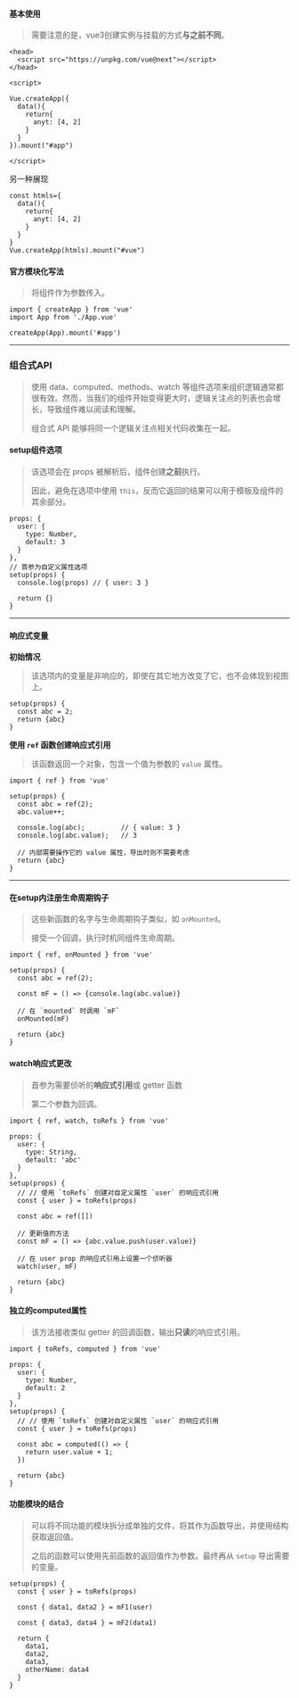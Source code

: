 

#### 基本使用  
> 需要注意的是，vue3创建实例与挂载的方式**与之前不同**。  

```
<head>
  <script src="https://unpkg.com/vue@next"></script>
</head>

<script>

Vue.createApp({
  data(){
    return{
      anyt: [4, 2]
    }
  }
}).mount("#app")

</script>
```

另一种展现  
```
const htmls={
  data(){
    return{
      anyt: [4, 2]
    }
  }
}
Vue.createApp(htmls).mount("#vue")
```

#### 官方模块化写法
> 将组件作为参数传入。  
```
import { createApp } from 'vue'
import App from './App.vue'

createApp(App).mount('#app')
```

----

### 组合式API  
> 使用 data、computed、methods、watch 等组件选项来组织逻辑通常都很有效。然而，当我们的组件开始变得更大时，逻辑关注点的列表也会增长，导致组件难以阅读和理解。
> 
> 组合式 API 能够将同一个逻辑关注点相关代码收集在一起。  

#### setup组件选项  
> 该选项会在 props 被解析后，组件创建**之前**执行。    
> 
> 因此，避免在选项中使用 `this`，反而它返回的结果可以用于模板及组件的其余部分。  

```
props: {
  user: {
    type: Number,
    default: 3
  }
},
// 首参为自定义属性选项
setup(props) {
  console.log(props) // { user: 3 }
  
  return {}
}
```

----

#### 响应式变量

**初始情况**   
> 该选项内的变量是非响应的，即使在其它地方改变了它，也不会体现到视图上。  
```
setup(props) {
  const abc = 2;
  return {abc} 
}
```

**使用 `ref` 函数创建响应式引用**    
> 该函数返回一个对象，包含一个值为参数的 `value` 属性。  
```
import { ref } from 'vue'

setup(props) {
  const abc = ref(2);  
  abc.value++;
  
  console.log(abc);         // { value: 3 }
  console.log(abc.value);   // 3

  // 内部需要操作它的 value 属性，导出时则不需要考虑
  return {abc} 
}
```

----

#### 在setup内注册生命周期钩子
> 这些新函数的名字与生命周期钩子类似，如 `onMounted`。  
> 
> 接受一个回调，执行时机同组件生命周期。  

```
import { ref, onMounted } from 'vue'

setup(props) {
  const abc = ref(2);  

  const mF = () => {console.log(abc.value)}
 
  // 在 `mounted` 时调用 `mF`
  onMounted(mF)

  return {abc} 
}
```

#### watch响应式更改  
> 首参为需要侦听的**响应式引用**或 getter 函数  
> 
> 第二个参数为回调。  

```
import { ref, watch, toRefs } from 'vue'

props: {
  user: {
    type: String,
    default: 'abc'
  } 
},
setup(props) {
  // // 使用 `toRefs` 创建对自定义属性 `user` 的响应式引用
  const { user } = toRefs(props)
  
  const abc = ref([])
  
  // 更新值的方法
  const mF = () => {abc.value.push(user.value)}
  
  // 在 user prop 的响应式引用上设置一个侦听器
  watch(user, mF)
  
  return {abc}
}
```

#### 独立的computed属性  
> 该方法接收类似 getter 的回调函数，输出**只读**的响应式引用。  

```
import { toRefs, computed } from 'vue'

props: {
  user: {
    type: Number,
    default: 2
  } 
},
setup(props) {
  // // 使用 `toRefs` 创建对自定义属性 `user` 的响应式引用
  const { user } = toRefs(props)
  
  const abc = computed(() => {
    return user.value + 1;
  })
  
  return {abc}
}
```

#### 功能模块的结合  
> 可以将不同功能的模块拆分成单独的文件，将其作为函数导出，并使用结构获取返回值。  
> 
> 之后的函数可以使用先前函数的返回值作为参数。最终再从 `setup` 导出需要的变量。  

```
setup(props) {
  const { user } = toRefs(props)

  const { data1, data2 } = mF1(user)

  const { data3, data4 } = mF2(data1)

  return {
    data1,
    data2,
    data3,
    otherName: data4
  }
}
```

















